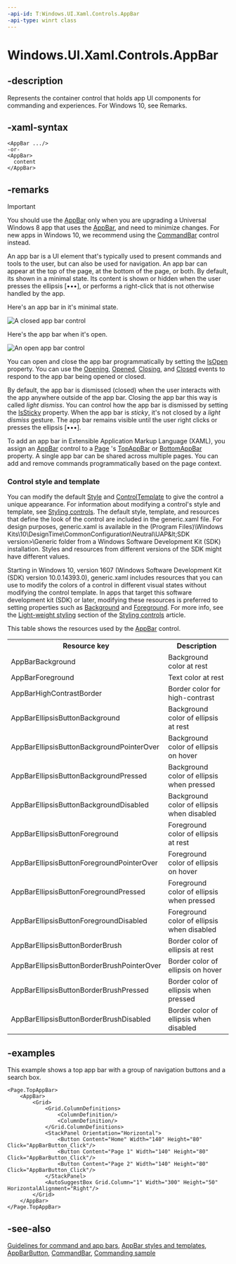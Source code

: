 ```yaml
---
-api-id: T:Windows.UI.Xaml.Controls.AppBar
-api-type: winrt class
---
```


<!-- Class syntax.
public class AppBar : Windows.UI.Xaml.Controls.ContentControl, Windows.UI.Xaml.Controls.IAppBar, Windows.UI.Xaml.Controls.IAppBar2, Windows.UI.Xaml.Controls.IAppBar3, Windows.UI.Xaml.Controls.IAppBar4, Windows.UI.Xaml.Controls.IAppBarOverrides, Windows.UI.Xaml.Controls.IAppBarOverrides3
-->

# Windows.UI.Xaml.Controls.AppBar

## -description

Represents the container control that holds app UI components for commanding and experiences. For Windows 10, see Remarks.

## -xaml-syntax

```xaml
<AppBar .../>
-or-
<AppBar>
  content
</AppBar>
```

## -remarks

> [!IMPORTANT]
> You should use the [AppBar](appbar.md) only when you are upgrading a Universal Windows 8 app that uses the [AppBar](appbar.md), and need to minimize changes. For new apps in Windows 10, we recommend using the [CommandBar](commandbar.md) control instead.

An app bar is a UI element that's typically used to present commands and tools to the user, but can also be used for navigation. An app bar can appear at the top of the page, at the bottom of the page, or both. By default, its shown in a minimal state. Its content is shown or hidden when the user presses the ellipsis [•••], or performs a right-click that is not otherwise handled by the app.

Here's an app bar in it's minimal state.

<img alt="A closed app bar control" src="images/AppBar_Closed_10.png" />

Here's the app bar when it's open.

<img alt="An open app bar control" src="images/AppBar_Open_10.png" />

You can open and close the app bar programmatically by setting the [IsOpen](appbar_isopen.md) property. You can use the [Opening](appbar_opening.md), [Opened](appbar_opened.md), [Closing](appbar_closing.md), and [Closed](appbar_closed.md) events to respond to the app bar being opened or closed.

By default, the app bar is dismissed (closed) when the user interacts with the app anywhere outside of the app bar. Closing the app bar this way is called *light dismiss*. You can control how the app bar is dismissed by setting the [IsSticky](appbar_issticky.md) property. When the app bar is *sticky*, it's not closed by a *light dismiss* gesture. The app bar remains visible until the user right clicks or presses the ellipsis [•••].

To add an app bar in Extensible Application Markup Language (XAML), you assign an [AppBar](appbar.md) control to a [Page](page.md) 's [TopAppBar](page_topappbar.md) or [BottomAppBar](page_bottomappbar.md) property. A single app bar can be shared across multiple pages. You can add and remove commands programmatically based on the page context.

### Control style and template

You can modify the default [Style](../windows.ui.xaml/style.md) and [ControlTemplate](controltemplate.md) to give the control a unique appearance. For information about modifying a control's style and template, see [Styling controls](https://msdn.microsoft.com/windows/uwp/controls-and-patterns/styling-controls). The default style, template, and resources that define the look of the control are included in the generic.xaml file. For design purposes, generic.xaml is available in the \(Program Files)\Windows Kits\10\DesignTime\CommonConfiguration\Neutral\UAP\&lt;SDK version&gt;\Generic folder from a Windows Software Development Kit (SDK) installation. Styles and resources from different versions of the SDK might have different values.

Starting in Windows 10, version 1607 (Windows Software Development Kit (SDK) version 10.0.14393.0), generic.xaml includes resources that you can use to modify the colors of a control in different visual states without modifying the control template. In apps that target this software development kit (SDK) or later, modifying these resources is preferred to setting properties such as [Background](control_background.md) and [Foreground](control_foreground.md). For more info, see the [Light-weight styling](https://msdn.microsoft.com/windows/uwp/controls-and-patterns/styling-controls) section of the [Styling controls](https://msdn.microsoft.com/windows/uwp/controls-and-patterns/styling-controls) article.

This table shows the resources used by the [AppBar](appbar.md) control.

<table>
   <tr><th>Resource key</th><th>Description</th></tr>
   <tr><td>AppBarBackground</td><td>Background color at rest</td></tr>
   <tr><td>AppBarForeground</td><td>Text color at rest</td></tr>
   <tr><td>AppBarHighContrastBorder</td><td>Border color for high-contrast</td></tr>
   <tr><td>AppBarEllipsisButtonBackground</td><td>Background color of ellipsis at rest</td></tr>
   <tr><td>AppBarEllipsisButtonBackgroundPointerOver</td><td>Background color of ellipsis on hover</td></tr>
   <tr><td>AppBarEllipsisButtonBackgroundPressed</td><td>Background color of ellipsis when pressed</td></tr>
   <tr><td>AppBarEllipsisButtonBackgroundDisabled</td><td>Background color of ellipsis when disabled</td></tr>
   <tr><td>AppBarEllipsisButtonForeground</td><td>Foreground color of ellipsis at rest</td></tr>
   <tr><td>AppBarEllipsisButtonForegroundPointerOver</td><td>Foreground color of ellipsis on hover</td></tr>
   <tr><td>AppBarEllipsisButtonForegroundPressed</td><td>Foreground color of ellipsis when pressed</td></tr>
   <tr><td>AppBarEllipsisButtonForegroundDisabled</td><td>Foreground color of ellipsis when disabled</td></tr>
   <tr><td>AppBarEllipsisButtonBorderBrush</td><td>Border color of ellipsis at rest</td></tr>
   <tr><td>AppBarEllipsisButtonBorderBrushPointerOver</td><td>Border color of ellipsis on hover</td></tr>
   <tr><td>AppBarEllipsisButtonBorderBrushPressed</td><td>Border color of ellipsis when pressed</td></tr>
   <tr><td>AppBarEllipsisButtonBorderBrushDisabled</td><td>Border color of ellipsis when disabled</td></tr>
</table>

## -examples

This example shows a top app bar with a group of navigation buttons and a search box.

```xaml
<Page.TopAppBar>
    <AppBar>
        <Grid>
            <Grid.ColumnDefinitions>
                <ColumnDefinition/>
                <ColumnDefinition/>
            </Grid.ColumnDefinitions>
            <StackPanel Orientation="Horizontal">
                <Button Content="Home" Width="140" Height="80" Click="AppBarButton_Click"/>
                <Button Content="Page 1" Width="140" Height="80" Click="AppBarButton_Click"/>
                <Button Content="Page 2" Width="140" Height="80" Click="AppBarButton_Click"/>
            </StackPanel>
            <AutoSuggestBox Grid.Column="1" Width="300" Height="50" HorizontalAlignment="Right"/>
        </Grid>
    </AppBar>
</Page.TopAppBar>
```

<!--<auto_snippet sample_id="BasicControlSnippets" snippet_id="BasicAppBarXAML"/>-->

## -see-also

[Guidelines for command and app bars](https://docs.microsoft.com/windows/uwp/controls-and-patterns/app-bars), [AppBar styles and templates](http://msdn.microsoft.com/library/2e029026-a6c0-4833-a274-cc033802c1b5), [AppBarButton](appbarbutton.md), [CommandBar](commandbar.md), [Commanding sample](https://github.com/Microsoft/Windows-universal-samples/tree/master/Samples/XamlCommanding)
